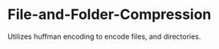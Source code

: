 File-and-Folder-Compression
===========================
Utilizes huffman encoding to encode files, and directories.
